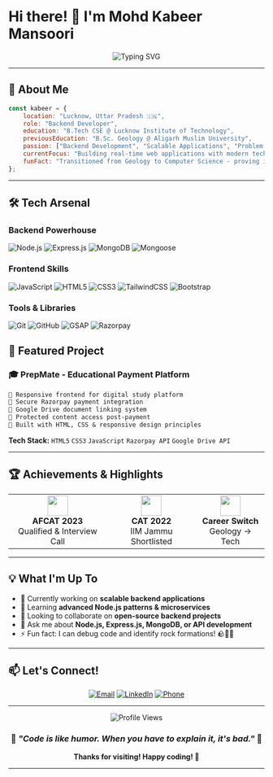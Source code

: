# Hi there! 👋 I'm **Mohd Kabeer Mansoori**

<div align="center">
  
  ![Typing SVG](https://readme-typing-svg.herokuapp.com?font=Fira+Code&size=30&duration=3000&pause=1000&color=00D9FF&center=true&vCenter=true&width=600&lines=Backend+Developer;Node.js+%7C+Express.js+%7C+MongoDB;Building+Scalable+Web+Applications;Always+Learning+New+Technologies)

</div>

---

## 🚀 **About Me**

```javascript
const kabeer = {
    location: "Lucknow, Uttar Pradesh 🇮🇳",
    role: "Backend Developer",
    education: "B.Tech CSE @ Lucknow Institute of Technology",
    previousEducation: "B.Sc. Geology @ Aligarh Muslim University",
    passion: ["Backend Development", "Scalable Applications", "Problem Solving"],
    currentFocus: "Building real-time web applications with modern tech stack",
    funFact: "Transitioned from Geology to Computer Science - proving it's never too late to follow your passion! 🌋➡️💻"
};
```

---

## 🛠️ **Tech Arsenal**

### **Backend Powerhouse**
![Node.js](https://img.shields.io/badge/Node.js-43853D?style=for-the-badge&logo=node.js&logoColor=white)
![Express.js](https://img.shields.io/badge/Express.js-404D59?style=for-the-badge&logo=express&logoColor=white)
![MongoDB](https://img.shields.io/badge/MongoDB-4EA94B?style=for-the-badge&logo=mongodb&logoColor=white)
![Mongoose](https://img.shields.io/badge/Mongoose-880000?style=for-the-badge&logo=mongoose&logoColor=white)

### **Frontend Skills**
![JavaScript](https://img.shields.io/badge/JavaScript-F7DF1E?style=for-the-badge&logo=javascript&logoColor=black)
![HTML5](https://img.shields.io/badge/HTML5-E34F26?style=for-the-badge&logo=html5&logoColor=white)
![CSS3](https://img.shields.io/badge/CSS3-1572B6?style=for-the-badge&logo=css3&logoColor=white)
![TailwindCSS](https://img.shields.io/badge/Tailwind_CSS-38B2AC?style=for-the-badge&logo=tailwind-css&logoColor=white)
![Bootstrap](https://img.shields.io/badge/Bootstrap-563D7C?style=for-the-badge&logo=bootstrap&logoColor=white)

### **Tools & Libraries**
![Git](https://img.shields.io/badge/Git-F05032?style=for-the-badge&logo=git&logoColor=white)
![GitHub](https://img.shields.io/badge/GitHub-100000?style=for-the-badge&logo=github&logoColor=white)
![GSAP](https://img.shields.io/badge/GSAP-88CE02?style=for-the-badge&logo=greensock&logoColor=white)
![Razorpay](https://img.shields.io/badge/Razorpay-0C2451?style=for-the-badge&logo=razorpay&logoColor=white)


## 🎯 **Featured Project**

### 🎓 **PrepMate - Educational Payment Platform**

```markdown
🔹 Responsive frontend for digital study platform
🔹 Secure Razorpay payment integration  
🔹 Google Drive document linking system
🔹 Protected content access post-payment
🔹 Built with HTML, CSS & responsive design principles
```

**Tech Stack:** `HTML5` `CSS3` `JavaScript` `Razorpay API` `Google Drive API`

---

## 🏆 **Achievements & Highlights**

<table align="center">
  <tr>
    <td align="center">
      <img src="https://img.icons8.com/color/48/000000/air-force.png" width="40"/>
      <br><b>AFCAT 2023</b><br>Qualified & Interview Call
    </td>
    <td align="center">
      <img src="https://img.icons8.com/color/48/000000/graduation-cap.png" width="40"/>
      <br><b>CAT 2022</b><br>IIM Jammu Shortlisted
    </td>
    <td align="center">
      <img src="https://img.icons8.com/color/48/000000/code.png" width="40"/>
      <br><b>Career Switch</b><br>Geology → Tech
    </td>
  </tr>
</table>

---

## 💡 **What I'm Up To**

- 🔭 Currently working on **scalable backend applications**
- 🌱 Learning **advanced Node.js patterns & microservices**
- 👯 Looking to collaborate on **open-source backend projects**
- 💬 Ask me about **Node.js, Express.js, MongoDB, or API development**
- ⚡ Fun fact: I can debug code and identify rock formations! 🪨👨‍💻

---

## 📫 **Let's Connect!**

<div align="center">
  
  [![Email](https://img.shields.io/badge/Email-D14836?style=for-the-badge&logo=gmail&logoColor=white)](mailto:mohdkabeer274@gmail.com)
  [![LinkedIn](https://img.shields.io/badge/LinkedIn-0077B5?style=for-the-badge&logo=linkedin&logoColor=white)](https://linkedin.com/in/mohd-kabeer-mansoori-51a28629b)
  [![Phone](https://img.shields.io/badge/Phone-25D366?style=for-the-badge&logo=whatsapp&logoColor=white)](tel:+917985156379)

</div>

---

<div align="center">
  
  ![Profile Views](https://komarev.com/ghpvc/?username=mohdkabeer&color=blueviolet&style=for-the-badge)
  
  ### 🌟 *"Code is like humor. When you have to explain it, it's bad."* 🌟
  
  **Thanks for visiting! Happy coding! 🚀**

</div>

---

<div align="center">
  <img src="https://capsule-render.vercel.app/api?type=waving&color=gradient&height=100&section=footer&animation=fadeIn
